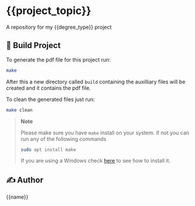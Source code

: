 # {{project_topic}}

A repository for my {{degree_type}} project

## 🔨 Build Project

To generate the pdf file for this project run:

```sh
make
```

After this a new directory called `build` containing the auxilliary files will be created and it contains the pdf file.

To clean the generated files just run:

```sh
make clean
```

> **Note**
>
> Please make sure you have `make` install on your system. if not you can run any of the following commands
>
> ```sh
> sudo apt install make
> ```
>
> If you are using a Windows check [here](https://www.technewstoday.com/install-and-use-make-in-windows/) to see how to install it.

## ✍️ Author

{{name}}
